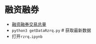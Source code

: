 # 融资融券

- [融资融券交易总量](http://stock.jrj.com.cn/rzrq/jyzs.shtml)
- `python3 getDataRzrq.py` # 获取最新数据
- 打开`rzrq.ipynb`